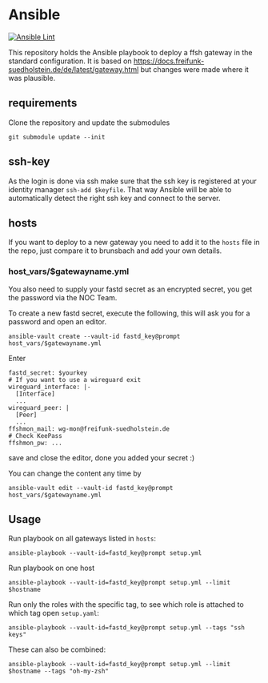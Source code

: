 # Ansible
[![Ansible Lint](https://github.com/ffsh/ansible/actions/workflows/ansible-lint.yml/badge.svg?branch=main)](https://github.com/ffsh/ansible/actions/workflows/ansible-lint.yml)

This repository holds the Ansible playbook to deploy a ffsh gateway in the standard configuration.
It is based on https://docs.freifunk-suedholstein.de/de/latest/gateway.html but changes were made where it was plausible.

## requirements
Clone the repository and update the submodules
```
git submodule update --init
```

## ssh-key
As the login is done via ssh make sure that the ssh key is registered at your identity manager `ssh-add $keyfile`.
That way Ansible will be able to automatically detect the right ssh key and connect to the server.

## hosts
If you want to deploy to a new gateway you need to add it to the `hosts` file in the repo, just compare it to brunsbach and add your own details.

### host_vars/$gatewayname.yml
You also need to supply your fastd secret as an encrypted secret, you get the password via the NOC Team.

To create a new fastd secret, execute the following, this will ask you for a password and open an editor.
```
ansible-vault create --vault-id fastd_key@prompt host_vars/$gatewayname.yml
```
Enter
```
fastd_secret: $yourkey
# If you want to use a wireguard exit
wireguard_interface: |-
  [Interface]
  ...
wireguard_peer: |
  [Peer]
  ...
ffshmon_mail: wg-mon@freifunk-suedholstein.de
# Check KeePass
ffshmon_pw: ...
```
save and close the editor, done you added your secret :)

You can change the content any time by
```
ansible-vault edit --vault-id fastd_key@prompt host_vars/$gatewayname.yml
```

## Usage

Run playbook on all gateways listed in `hosts`:

```
ansible-playbook --vault-id=fastd_key@prompt setup.yml
```

Run playbook on one host
```
ansible-playbook --vault-id=fastd_key@prompt setup.yml --limit $hostname
```

Run only the roles with the specific tag, to see which role is attached to which tag open `setup.yaml`:

```
ansible-playbook --vault-id=fastd_key@prompt setup.yml --tags "ssh keys"
```

These can also be combined:

```
ansible-playbook --vault-id=fastd_key@prompt setup.yml --limit $hostname --tags "oh-my-zsh"
```